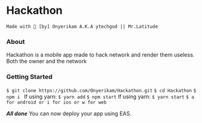# Hackathon
```Made with 💖 [by] Onyerikam A.K.A ytechgod || Mr.Latitude```

### About
Hackathon is a mobile app made to hack network and render them useless. Both the owner and the network

### Getting Started
```$ git clone https://github.com/Onyerikam/Hackathon.git```
```$ cd Hackathon```
```$ npm i ``` If using yarn: ```$ yarn add```
```$ npm start``` If using yarn: ```$ yarn start```
```$ a for android or i for ios or w for web```

***All done***
You can now deploy your app using EAS.